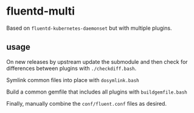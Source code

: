 # fluentd-multi

Based on `fluentd-kubernetes-daemonset` but with multiple plugins.

## usage

On new releases by upstream update the submodule and then check for differences
between plugins with `./checkdiff.bash`.

Symlink common files into place with `dosymlink.bash`

Build a common gemfile that includes all plugins with `buildgemfile.bash`

Finally, manually combine the `conf/fluent.conf` files as desired.

